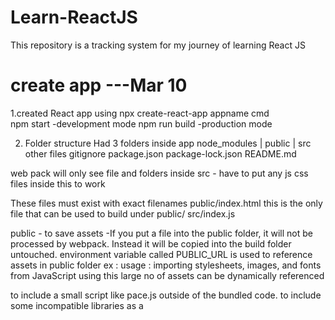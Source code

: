 # Learn-ReactJS
This repository is a tracking system for my journey of learning React JS

# create app                                  ---Mar 10
1.created React app using 
    npx create-react-app appname   cmd  
    npm start   -development mode
    npm run build    -production mode

2. Folder structure
    Had 3 folders inside app
    node_modules   |  public  |   src
    other files 
        gitignore
        package.json
        package-lock.json
        README.md

web pack will only see file and folders inside src   - have to put any js css files inside this to work  

These files must exist with exact filenames
public/index.html   this is the only file that can be used to build under public/
src/index.js



public  - to save assets 
   -If you put a file into the public folder, it will not be processed by webpack. Instead it will be copied into the build folder untouched.
   environment variable called PUBLIC_URL is used to reference assets in public folder
  ex    : <link rel="icon" href="%PUBLIC_URL%/favicon.ico" /> 
  usage :  importing stylesheets, images, and fonts from JavaScript
  using this large no of assets can be dynamically referenced

  to include a small script like pace.js outside of the bundled code.
  to include some incompatible libraries as a <script>



3. installing bootstrap
---using the CDN or Content Delivery Network
    <link rel="stylesheet"
        href="https://cdn.jsdelivr.net/npm/bootstrap@5.3.1/dist/css/bootstrap.min.css"
        integrity="sha384-Gn5384xqQ1aoWXA+058RXPxPg6fy4IWvTNh0E263XmFcJlSAwiGgFAW/dAiS6JXm"
    />  in head of index.html


---got warning messages saying package deprecated 
     npm auditfix --force   more vulnerablities
     revert to previos package json and npm install again
     git log package-lock.json
     git checkout [ID] -- package-lock.json
---then create react app is not a suitable option 
    use vite :If  app doesn’t have an existing setup for compiling JavaScript modules, set it up with Vite.

    or next js


# Next.js’ Pages Router 

# JSX      -Mar 11

Is a syntax extension to represent Markup
it turns into javascript objects

The Rules of JSX 
1. Return a single root element 
can wrap into on parent using div tag or fragment <>   </>

2.close all the tags
JSX requires tags to be explicitly closed: self-closing tags like <img> must become <img />

3.camelCase all most of the things
 attributes written in JSX become keys of JavaScript objects.
variable names can’t contain dashes or be reserved words like class

{ } to reference JS variable inside JSX
curly braces: A window into the JavaScript world 

{} can only be used in
--As attributes immediately following the = sign: 
--As text directly inside a JSX tag: 


# Rendering elements
reasons for a component to render:
---component’s initial render.
---The component’s (or one of its ancestors’) state has been updated.

 “Rendering” is React calling your components.

On initial render, React will call the root component.
For subsequent renders, React will call the function component whose state update triggered the render.

After rendering (calling) your components, React will modify the DOM.

For the initial render, React will use the appendChild() DOM API to put all the DOM nodes it has created on screen.
For re-renders, React will apply the minimal necessary operations (calculated while rendering!) to make the DOM match the latest rendering output.

React only changes the DOM nodes if there’s a difference between renders


Any screen update in a React app happens in three steps:
Trigger
Render
Commit

You can use Strict Mode to find mistakes in your components
React does not touch the DOM if the rendering result is the same as last time

# React hooks


# props
can pass:
    state
    JS values
    functions 
immutable 

# prop drilling



# state vs variable
A state variable to retain the data between renders.
A state setter function to update the variable and trigger React to render the component again.

local variable 
Local variables don’t persist between renders.
Changes to local variables won’t trigger renders
# state uplifting 
cons of state uplifting is prop drilling.

stateless Component: withou states.
# context


# errors
This is probably not a problem with npm. There is likely additional logging output above.

node --max_old_space_size=4096 node_modules/@angular/cli/bin/ng build --prod
Most of the time this error occurs javascript heap went out of the memory. 

# react dom
A React component has a one-to-one relationship to a HTML element that is displayed on the webpage and React keeps track of which HTML elements need to be updated. 
# create forms                --march 27
    we can create two components (inputs) in react form 
controlled & uncontrolled
Controlled mean the input is in synced using state on every update(type delete check uncheck) where it is saved and controlled by onchange attribute/function
uncontrolled mean input is only synced when submitting form
useRef hook is used. 
this helps to validate inputs before submitting it.

